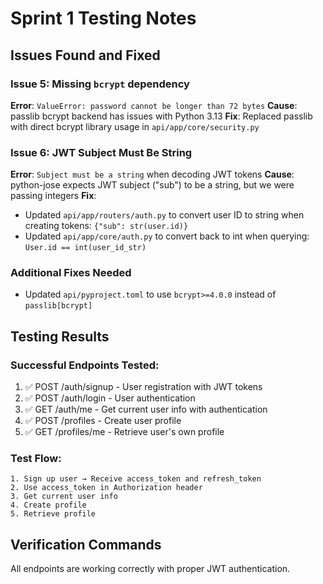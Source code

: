 # Sprint 1 Testing Notes

## Issues Found and Fixed

### Issue 5: Missing `bcrypt` dependency
**Error**: `ValueError: password cannot be longer than 72 bytes`
**Cause**: passlib bcrypt backend has issues with Python 3.13
**Fix**: Replaced passlib with direct bcrypt library usage in `api/app/core/security.py`

### Issue 6: JWT Subject Must Be String
**Error**: `Subject must be a string` when decoding JWT tokens
**Cause**: python-jose expects JWT subject ("sub") to be a string, but we were passing integers
**Fix**: 
- Updated `api/app/routers/auth.py` to convert user ID to string when creating tokens: `{"sub": str(user.id)}`
- Updated `api/app/core/auth.py` to convert back to int when querying: `User.id == int(user_id_str)`

### Additional Fixes Needed
- Updated `api/pyproject.toml` to use `bcrypt>=4.0.0` instead of `passlib[bcrypt]`

## Testing Results

### Successful Endpoints Tested:
1. ✅ POST /auth/signup - User registration with JWT tokens
2. ✅ POST /auth/login - User authentication  
3. ✅ GET /auth/me - Get current user info with authentication
4. ✅ POST /profiles - Create user profile
5. ✅ GET /profiles/me - Retrieve user's own profile

### Test Flow:
```
1. Sign up user → Receive access_token and refresh_token
2. Use access_token in Authorization header
3. Get current user info
4. Create profile
5. Retrieve profile
```

## Verification Commands

All endpoints are working correctly with proper JWT authentication.
